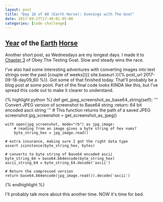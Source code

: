 ```yaml
---
layout: post
title: "Day 18 of 60 (Earth Horse): Evenings with The Goat"
date: 2017-09-27T17:40:01-05:00
categories: [code challenge]
---
```

## [Year](https://en.wikipedia.org/wiki/Chinese_zodiac#Years) of the [Earth](https://en.wikipedia.org/wiki/Earth_(Wu_Xing)) [Horse](https://en.wikipedia.org/wiki/Horse_(zodiac))

Another short post, as Wednesdays are my longest days. I made it to [Chapter 3](http://www.obeythetestinggoat.com/book/chapter_unit_test_first_view.html) of Obey The Testing Goat. Slow and steady wins the race.

I've also had some interesting adventures with converting images into text strings over the past [couple of weeks]({{ site.baseurl }}{% post_url 2017-09-18-day09_60 %}). Got some of that finished today. That'll probably be a blog post at some point. Part of the final code looks KINDA like this, but I've spread this code out to make it clearer to understand.

{% highlight python %}
def get_jpeg_screenshot_as_base64_string(self):
    '''
    Convert JPEG version of screenshot to Base64 string
    :return: 64 bit encoded ascii string
    '''
    # This function returns the path of a saved JPEG screenshot
    jpg_screenshot = get_screenshot_as_jpeg()

    with open(jpg_screenshot, mode="rb") as jpg_image:
        # reading from an image gives a byte string of hex nums?
        byte_string_hex = jpg_image.read()

    # extra insurance, making sure I got the right data type
    assert isinstance(byte_string_hex, bytes)

    # converts to byte string of Base64 encoded ascii
    byte_string_64 = base64.b64encode(byte_string_hex) 
    ascii_string_64 = byte_string_64.decode('ascii')

    # Return the compressed version
    return base64.b64encode(jpg_image.read()).decode('ascii')

{% endhighlight %}

I'll probably talk more about this another time. NOW it's time for bed.
